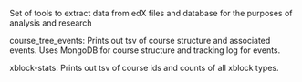 Set of tools to extract data from edX files and database for the purposes of analysis and research

course_tree_events:
  Prints out tsv of course structure and associated events.
  Uses MongoDB for course structure and tracking log for events.

xblock-stats:
  Prints out tsv of course ids and counts of all xblock types.

